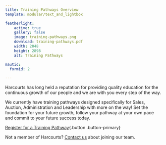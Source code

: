 ```yaml
---
title: Training Pathways Overview
template: modular/text_and_lightbox

featherlight:
    active: true
    gallery: false
    image: training-pathways.png
    download: training-pathways.pdf
    width: 2048
    height: 2898
    alt: Training Pathways

mautic:
  formid: 2

---
```


<p class="lead">Harcourts has long held a reputation for providing quality education for the continuous growth of our people and we are with you every step of the way.</p>

We currently have training pathways designed specifically for Sales, Auction, Administration and Leadership with more on the way! Set the foundation for your future growth, follow your pathway at your own pace and commit to your future success today.

[<i class="fa fa-arrow-right"></i> Register for a Training Pathway](https://www.academyrealestatetraining.com/moodle/){.button .button-primary}

Not a member of Harcourts? <a href="#portfolioModalRegisterInterest" class="portfolio-link" data-toggle="modal">Contact us</a> about joining our team.
